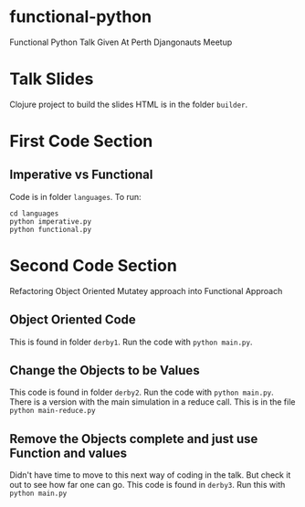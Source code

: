 # functional-python
Functional Python Talk Given At Perth Djangonauts Meetup

# Talk Slides
Clojure project to build the slides HTML is in the folder `builder`.

# First Code Section

## Imperative vs Functional

Code is in folder `languages`. To run:

```
cd languages
python imperative.py
python functional.py
```

# Second Code Section

Refactoring Object Oriented Mutatey approach into Functional Approach

## Object Oriented Code

This is found in folder `derby1`. Run the code with `python main.py`.

## Change the Objects to be Values

This code is found in folder `derby2`. Run the code with `python main.py`. 
There is a version with the main simulation in a reduce call. This is in
the file `python main-reduce.py`

## Remove the Objects complete and just use Function and values

Didn't have time to move to this next way of coding in the talk. But check
it out to see how far one can go. This code is found in `derby3`. Run this
with `python main.py`
